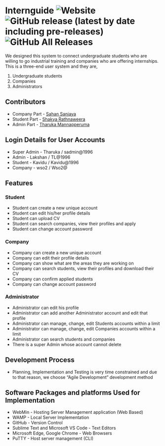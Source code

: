# Internguide <img alt="Website" src="https://img.shields.io/website?down_color=red&down_message=Offline&label=internguide.projects.com.lk&up_message=Online&url=https://internguide.projects.com.lk"> <img alt="GitHub release (latest by date including pre-releases)" src="https://img.shields.io/github/v/release/tharukamannapperuma/internguide?include_prereleases"> <img alt="GitHub All Releases" src="https://img.shields.io/github/downloads/tharukamannapperuma/internguide/total?color=green">

We designed this system to connect undergraduate students who are willing to go industrial training and companies who are offering internships. This is a three-end user system and they are,

1. Undergraduate students 
2. Companies 
3. Administrators

##  Contributors
  - Company Part  - <a href="https://github.com/Sanjaya97">Sahan Sanjaya</a>
  - Student Part  -  <a href="https://github.com/ShakyaPr">Shakya Rathnaweera</a>
  - Admin Part  - <a href="https://github.com/TharukaMannapperuma">Tharuka Mannapperuma</a>

##  Login Details for User Accounts
  - Super Admin - Tharuka / sadmin@1996
  - Admin - Lakshan / TL@1996
  - Student - Kavidu  / Kavidu@1996
  - Company - wso2  / Wso2@

## Features
### Student
  - Student can create a new unique account
  - Student can edit his/her profile details 
  - Student can upload CV 
  - Student can search companies, view their profiles and apply
  - Student can change account password
### Company
  - Company can create a new unique account 
  - Company can edit their profile details
  - Company can show what are the areas they are working on 
  - Company can search students, view their profiles and download their CV
  - Company can confirm applied students
  - Company can change account password
### Administrator
  - Administrator can edit his profile
  - Administrator can add another Administrator account and edit that profile
  - Administrator can manage, change, edit Students accounts within a limit
  - Administrator can manage, change, edit Companies accounts within a limit
  - Administrator can search students and companies 
  - There is a super Admin whose account cannot delete
  
 ## Development Process
 -  Planning, Implementation and Testing is very time constrained and due to that reason, we choose “Agile Development” development method

## Software Packages and platforms Used for Implementation
  - WebMin  - Hosting Server Management application (Web Based)
  - WAMP  - Local Server Implementation
  - GitHub  - Version Control
  - Sublime Text and Microsoft VS Code  - Text Editors
  - Microsoft Edge, Google Chrome - Web Browsers
  - PuTTY - Host server management (CLI)
